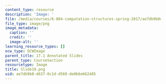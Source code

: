 ```yaml
---
content_type: resource
description: 'Image: '
file: /media/courses/6-004-computation-structures-spring-2017/ae7db9b0d6370c1dd569de0b6e662485_Slide19.png
file_type: image/png
image_metadata:
  caption: ''
  credit: ''
  image-alt: ''
learning_resource_types: []
ocw_type: OCWImage
parent_title: 17.1 Annotated Slides
parent_type: CourseSection
resourcetype: Image
title: Slide19.png
uid: ae7db9b0-d637-0c1d-d569-de0b6e662485
---
```

